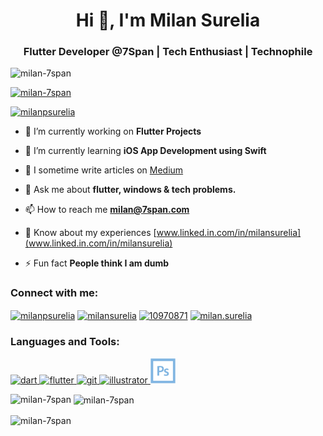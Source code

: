 <h1 align="center">Hi 👋, I'm Milan Surelia</h1>
<h3 align="center">Flutter Developer @7Span | Tech Enthusiast | Technophile</h3>

<p align="left"> <img src="https://komarev.com/ghpvc/?username=milan-7span&label=Profile%20views&color=0e75b6&style=flat" alt="milan-7span" /> </p>

<p align="left"> <a href="https://github.com/ryo-ma/github-profile-trophy"><img src="https://github-profile-trophy.vercel.app/?username=milan-7span" alt="milan-7span" /></a> </p>

<p align="left"> <a href="https://twitter.com/milanpsurelia" target="blank"><img src="https://img.shields.io/twitter/follow/milanpsurelia?logo=twitter&style=for-the-badge" alt="milanpsurelia" /></a> </p>

- 🔭 I’m currently working on **Flutter Projects**

- 🌱 I’m currently learning **iOS App Development using Swift**

- 📝 I sometime write articles on [Medium](Medium)

- 💬 Ask me about **flutter, windows & tech problems.**

- 📫 How to reach me **milan@7span.com**

- 📄 Know about my experiences [www.linked.in.com/in/milansurelia](www.linked.in.com/in/milansurelia)

- ⚡ Fun fact **People think I am dumb**

<h3 align="left">Connect with me:</h3>
<p align="left">
<a href="https://twitter.com/milanpsurelia" target="blank"><img align="center" src="https://raw.githubusercontent.com/rahuldkjain/github-profile-readme-generator/master/src/images/icons/Social/twitter.svg" alt="milanpsurelia" height="30" width="40" /></a>
<a href="https://linkedin.com/in/milansurelia" target="blank"><img align="center" src="https://raw.githubusercontent.com/rahuldkjain/github-profile-readme-generator/master/src/images/icons/Social/linked-in-alt.svg" alt="milansurelia" height="30" width="40" /></a>
<a href="https://stackoverflow.com/users/10970871" target="blank"><img align="center" src="https://raw.githubusercontent.com/rahuldkjain/github-profile-readme-generator/master/src/images/icons/Social/stack-overflow.svg" alt="10970871" height="30" width="40" /></a>
<a href="https://instagram.com/milan.surelia" target="blank"><img align="center" src="https://raw.githubusercontent.com/rahuldkjain/github-profile-readme-generator/master/src/images/icons/Social/instagram.svg" alt="milan.surelia" height="30" width="40" /></a>
</p>

<h3 align="left">Languages and Tools:</h3>
<p align="left"> <a href="https://dart.dev" target="_blank" rel="noreferrer"> <img src="https://www.vectorlogo.zone/logos/dartlang/dartlang-icon.svg" alt="dart" width="40" height="40"/> </a> <a href="https://flutter.dev" target="_blank" rel="noreferrer"> <img src="https://www.vectorlogo.zone/logos/flutterio/flutterio-icon.svg" alt="flutter" width="40" height="40"/> </a> <a href="https://git-scm.com/" target="_blank" rel="noreferrer"> <img src="https://www.vectorlogo.zone/logos/git-scm/git-scm-icon.svg" alt="git" width="40" height="40"/> </a> <a href="https://www.adobe.com/in/products/illustrator.html" target="_blank" rel="noreferrer"> <img src="https://www.vectorlogo.zone/logos/adobe_illustrator/adobe_illustrator-icon.svg" alt="illustrator" width="40" height="40"/> </a> <a href="https://www.photoshop.com/en" target="_blank" rel="noreferrer"> <img src="https://raw.githubusercontent.com/devicons/devicon/master/icons/photoshop/photoshop-line.svg" alt="photoshop" width="40" height="40"/> </a> </p>

<p><img align="left" src="https://github-readme-stats.vercel.app/api/top-langs?username=milan-7span&show_icons=true&locale=en&layout=compact" alt="milan-7span" /></p>

<p>&nbsp;<img align="center" src="https://github-readme-stats.vercel.app/api?username=milan-7span&show_icons=true&locale=en" alt="milan-7span" /></p>

<p><img align="center" src="https://github-readme-streak-stats.herokuapp.com/?user=milan-7span&" alt="milan-7span" /></p>
